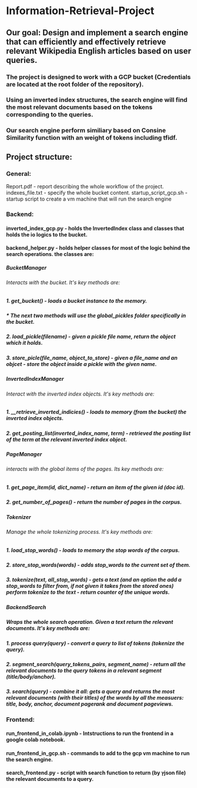 # Information-Retrieval-Project

## Our goal: Design and implement a search engine that can efficiently and effectively retrieve relevant Wikipedia English articles based on user queries.
### The project is designed to work with a GCP bucket (Credentials are located at the root folder of the repository).
### Using an inverted index structures, the search engine will find the most relevant documents based on the tokens corresponding to the queries.
### Our search engine perform similiary based on Consine Similarity function with an weight of tokens including tfidf.

## Project structure:

### General:
  Report.pdf - report describing the whole workflow of the project.
  indexes_file.txt - specify the whole bucket content.
  startup_script_gcp.sh - startup script to create a vm machine that will run the search engine

### Backend:
#### inverted_index_gcp.py - holds the InvertedIndex class and classes that holds the io logics to the bucket.
#### backend_helper.py - holds helper classes for most of the logic behind the search operations. the classes are:
##### BucketManager
######     Interacts with the bucket. It's key methods are:
##### 1. get_bucket() - loads a bucket instance to the memory.
##### * The next two methods will use the global_pickles folder specifically in the bucket.
##### 2. load_pickle(filename) - given a pickle file name, return the object which it holds.
##### 3. store_picle(file_name, object_to_store) - given a file_name and an objcet - store the object inside a pickle with the given name.
##### InvertedIndexManager
######     Interact with the inverted index objects. It's key methods are:
##### 1.  __retrieve_inverted_indicies() - loads to memory (from the bucket) the inverted index objects.
##### 2. get_posting_list(inverted_index_name, term) - retrieved the posting list of the term at the relevant inverted index object.
##### PageManager
######     interacts with the global items of the pages. Its key methods are:
##### 1. get_page_item(id, dict_name) - return an item of the given id (doc id).
##### 2. get_number_of_pages() - return the number of pages in the corpus.
##### Tokenizer
######     Manage the whole tokenizing process. It's key methods are:
##### 1. load_stop_words() - loads to memory the stop words of the corpus.
##### 2. store_stop_words(words) - adds stop_words to the current set of them.
##### 3. tokenize(text, all_stop_words) - gets a text (and an option the add a stop_words to filter from, if not given it takes from the stored ones) perform tokenize to the text - return counter of the unique words.
##### BackendSearch
#####     Wraps the whole search operation. Given a text return the relevant documents. It's key methods are:
##### 1. process query(query) - convert a query to list of tokens (tokenize the query).
##### 2. segment_search(query_tokens_pairs, segment_name) - return all the relevant documents to the query tokens in a relevant segment (title/body/anchor).
##### 3. search(query) - combine it all: gets a query and returns the most relevant documents (with their titles) of the words by all the measuers: title, body, anchor, document pagerank and document pageviews.
### Frontend:
#### run_frontend_in_colab.ipynb - Intstructions to run the frontend in a google colab notebook.
#### run_frontend_in_gcp.sh - commands to add to the gcp vm machine to run the search engine.
#### search_frontend.py - script with search function to return (by ץjson file) the relevant documents to a query.
